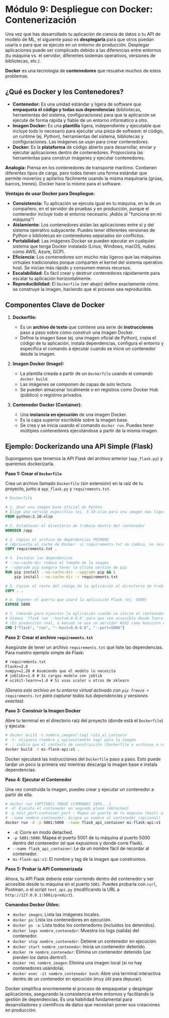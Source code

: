 # Módulo 9: Despliegue con Docker: Contenerización

Una vez que has desarrollado tu aplicación de ciencia de datos o tu API de modelo de ML, el siguiente paso es **desplegarla** para que otros puedan usarla o para que se ejecute en un entorno de producción. Desplegar aplicaciones puede ser complicado debido a las diferencias entre entornos (tu máquina vs. el servidor, diferentes sistemas operativos, versiones de bibliotecas, etc.).

**Docker** es una tecnología de **contenedores** que resuelve muchos de estos problemas.

## ¿Qué es Docker y los Contenedores?

*   **Contenedor:** Es una unidad estándar y ligera de software que **empaqueta el código y todas sus dependencias** (bibliotecas, herramientas del sistema, configuraciones) para que la aplicación se ejecute de forma rápida y fiable de un entorno informático a otro.
*   **Imagen Docker:** Es una **plantilla** ligera, independiente y ejecutable que incluye todo lo necesario para ejecutar una pieza de software: el código, un runtime (ej. Python), herramientas del sistema, bibliotecas y configuraciones. Las imágenes se usan para crear contenedores.
*   **Docker:** Es la **plataforma** de código abierto para desarrollar, enviar y ejecutar aplicaciones dentro de contenedores. Proporciona las herramientas para construir imágenes y ejecutar contenedores.

**Analogía:** Piensa en los contenedores de transporte marítimo. Contienen diferentes tipos de carga, pero todos tienen una forma estándar que permite moverlos y apilarlos fácilmente usando la misma maquinaria (grúas, barcos, trenes). Docker hace lo mismo para el software.

**Ventajas de usar Docker para Despliegue:**

*   **Consistencia:** Tu aplicación se ejecuta igual en tu máquina, en la de un compañero, en el servidor de pruebas y en producción, porque el contenedor incluye todo el entorno necesario. ¡Adiós al "funciona en mi máquina"!
*   **Aislamiento:** Los contenedores aíslan las aplicaciones entre sí y del sistema operativo subyacente. Puedes tener diferentes versiones de Python o bibliotecas en contenedores separados sin conflictos.
*   **Portabilidad:** Las imágenes Docker se pueden ejecutar en cualquier sistema que tenga Docker instalado (Linux, Windows, macOS, nubes como AWS, Azure, GCP).
*   **Eficiencia:** Los contenedores son mucho más ligeros que las máquinas virtuales tradicionales porque comparten el kernel del sistema operativo host. Se inician más rápido y consumen menos recursos.
*   **Escalabilidad:** Es fácil crear y destruir contenedores rápidamente para escalar tu aplicación horizontalmente.
*   **Reproducibilidad:** El `Dockerfile` (ver abajo) define exactamente cómo se construye la imagen, haciendo que el proceso sea reproducible.

## Componentes Clave de Docker

1.  **Dockerfile:**
    *   Es un **archivo de texto** que contiene una serie de **instrucciones** paso a paso sobre cómo construir una imagen Docker.
    *   Define la imagen base (ej. una imagen oficial de Python), copia el código de tu aplicación, instala dependencias, configura el entorno y especifica el comando a ejecutar cuando se inicie un contenedor desde la imagen.

2.  **Imagen Docker (Image):**
    *   La plantilla creada a partir de un `Dockerfile` usando el comando `docker build`.
    *   Las imágenes se componen de capas de solo lectura.
    *   Se pueden almacenar localmente o en registros como Docker Hub (público) o registros privados.

3.  **Contenedor Docker (Container):**
    *   Una **instancia en ejecución** de una imagen Docker.
    *   Es la capa superior escribible sobre la imagen base.
    *   Se crea y se inicia usando el comando `docker run`. Puedes tener múltiples contenedores ejecutándose a partir de la misma imagen.

## Ejemplo: Dockerizando una API Simple (Flask)

Supongamos que tenemos la API Flask del archivo anterior (`app_flask.py`) y queremos dockerizarla.

**Paso 1: Crear el `Dockerfile`**

Crea un archivo llamado `Dockerfile` (sin extensión) en la raíz de tu proyecto, junto a `app_flask.py` y `requirements.txt`.

```dockerfile
# Dockerfile

# 1. Usar una imagen base oficial de Python
# Elige una versión específica (ej. 3.10-slim para una imagen más ligera)
FROM python:3.10-slim

# 2. Establecer el directorio de trabajo dentro del contenedor
WORKDIR /app

# 3. Copiar el archivo de dependencias PRIMERO
# (Aprovecha el caché de Docker: si requirements.txt no cambia, no reinstala)
COPY requirements.txt .

# 4. Instalar las dependencias
# --no-cache-dir reduce el tamaño de la imagen
# --upgrade pip asegura tener la última versión de pip
RUN pip install --no-cache-dir --upgrade pip && \
    pip install --no-cache-dir -r requirements.txt

# 5. Copiar el resto del código de la aplicación al directorio de trabajo
COPY . .

# 6. Exponer el puerto que usará la aplicación Flask (ej. 5000)
EXPOSE 5000

# 7. Comando para ejecutar la aplicación cuando se inicie el contenedor
# Usamos 'flask run --host=0.0.0.0' para que sea accesible desde fuera del contenedor
# (En producción real, a menudo se usa un servidor WSGI como Gunicorn o uWSGI)
CMD ["flask", "run", "--host=0.0.0.0", "--port=5000"]
```

**Paso 2: Crear el archivo `requirements.txt`**

Asegúrate de tener un archivo `requirements.txt` que liste las dependencias. Para nuestro ejemplo simple de Flask:

```txt
# requirements.txt
Flask>=2.0
numpy>=1.20 # Asumiendo que el modelo lo necesita
# joblib>=1.0 # Si cargas modelo con joblib
# scikit-learn>=1.0 # Si usas scaler u otros de sklearn
```
*(Genera este archivo en tu entorno virtual activado con `pip freeze > requirements.txt` para capturar todas tus dependencias y versiones exactas).*

**Paso 3: Construir la Imagen Docker**

Abre tu terminal en el directorio raíz del proyecto (donde está el `Dockerfile`) y ejecuta:

```bash
# docker build -t nombre_imagen[:tag] ruta_al_contexto
# -t: etiqueta (nombre y opcionalmente tag) para la imagen
# .: indica que el contexto de construcción (Dockerfile y archivos a copiar) es el directorio actual
docker build -t mi-flask-api:v1 .
```
Docker ejecutará las instrucciones del `Dockerfile` paso a paso. Esto puede tardar un poco la primera vez mientras descarga la imagen base e instala dependencias.

**Paso 4: Ejecutar el Contenedor**

Una vez construida la imagen, puedes crear y ejecutar un contenedor a partir de ella:

```bash
# docker run [OPTIONS] IMAGE [COMMAND] [ARG...]
# -d: Ejecuta el contenedor en segundo plano (detached)
# -p host_port:container_port : Mapea un puerto de tu máquina (host) al puerto expuesto por el contenedor
# --name nombre_contenedor: Asigna un nombre al contenedor (opcional)
docker run -d -p 5001:5000 --name flask_api_container mi-flask-api:v1
```

*   `-d`: Corre en modo detached.
*   `-p 5001:5000`: Mapea el puerto 5001 de tu máquina al puerto 5000 dentro del contenedor (el que expusimos y donde corre Flask).
*   `--name flask_api_container`: Le da un nombre fácil de recordar al contenedor.
*   `mi-flask-api:v1`: El nombre y tag de la imagen que construimos.

**Paso 5: Probar la API Contenerizada**

Ahora, tu API Flask debería estar corriendo dentro del contenedor y ser accesible desde tu máquina en el puerto `5001`. Puedes probarla con `curl`, Postman, o el script `test_api.py` (modificando la URL a `http://127.0.0.1:5001/predict`).

**Comandos Docker Útiles:**

*   `docker images`: Lista las imágenes locales.
*   `docker ps`: Lista los contenedores en ejecución.
*   `docker ps -a`: Lista todos los contenedores (incluidos los detenidos).
*   `docker logs nombre_contenedor`: Muestra los logs (salida) del contenedor.
*   `docker stop nombre_contenedor`: Detiene un contenedor en ejecución.
*   `docker start nombre_contenedor`: Inicia un contenedor detenido.
*   `docker rm nombre_contenedor`: Elimina un contenedor detenido (¡se pierden los datos dentro!).
*   `docker rmi nombre_imagen`: Elimina una imagen local (si no hay contenedores usándola).
*   `docker exec -it nombre_contenedor bash`: Abre una terminal interactiva dentro de un contenedor en ejecución (muy útil para depurar).

Docker simplifica enormemente el proceso de empaquetar y desplegar aplicaciones, asegurando la consistencia entre entornos y facilitando la gestión de dependencias. Es una habilidad fundamental para desarrolladores y científicos de datos que necesitan poner sus creaciones en producción.
